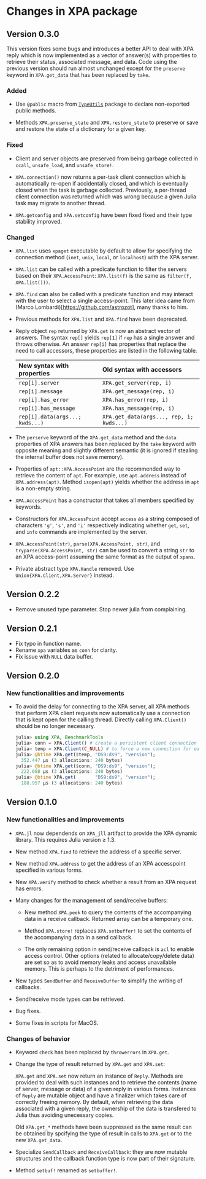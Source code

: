 # Changes in XPA package

## Version 0.3.0

This version fixes some bugs and introduces a better API to deal with XPA reply which is now
implemented as a vector of answer(s) with properties to retrieve their status, associated
message, and data. Code using the previous version should run almost unchanged except for
the `preserve` keyword in `XPA.get_data` that has been replaced by `take`.

### Added

- Use `@public` macro from [`TypeUtils`](https://github.com/emmt/TypeUtils.jl) package to
  declare non-exported public methods.

- Methods `XPA.preserve_state` and `XPA.restore_state` to preserve or save and restore the
  state of a dictionary for a given key.

### Fixed

- Client and server objects are preserved from being garbage collected in `ccall`,
  `unsafe_load`, and `unsafe_store!`.

- `XPA.connection()` now returns a per-task client connection which is automatically re-open
  if accidentally closed, and which is eventually closed when the task is garbage collected.
  Previously, a per-thread client connection was returned which was wrong because a given
  Julia task may migrate to another thread.

- `XPA.getconfig` and `XPA.setconfig` have been fixed fixed and their type stability
  improved.

### Changed

- `XPA.list` uses `xpaget` executable by default to allow for specifying the connection
  method (`inet`, `unix`, `local`, or `localhost`) with the XPA server.

- `XPA.list` can be called with a predicate function to filter the servers based on their
  `XPA.AccessPoint`: `XPA.list(f)` is the same as `filter(f, XPA.list()))`.

- `XPA.find` can also be called with a predicate function and may interact with the user to
  select a single access-point. This later idea came from (Marco
  Lombardi)[https://github.com/astrozot], many thanks to him.

- Previous methods for `XPA.list` and `XPA.find` have been deprecated.

- Reply object `rep` returned by `XPA.get` is now an abstract vector of answers. The syntax
  `rep[]` yields `rep[1]` if `rep` has a single answer and throws otherwise. An answer
  `rep[i]` has properties that replace the need to call accessors, these properties are
  listed in the following table.

  | New syntax with properties      | Old syntax with accessors                |
  |:--------------------------------|:-----------------------------------------|
  | `rep[i].server`                 | `XPA.get_server(rep, i)`                 |
  | `rep[i].message`                | `XPA.get_message(rep, i)`                |
  | `rep[i].has_error`              | `XPA.has_error(rep, i)`                  |
  | `rep[i].has_message`            | `XPA.has_message(rep, i)`                |
  | `rep[i].data(args...; kwds...)` | `XPA.get_data(args..., rep, i; kwds...)` |

- The `perserve` keyword of the `XPA.get_data` method and the `data` properties of XPA
  answers has been replaced by the `take` keyword with opposite meaning and slightly
  different semantic (it is ignored if stealing the internal buffer does not save memory).

- Properties of `apt::XPA.AccessPoint` are the recommended way to retrieve the content of
  `apt`. For example, use `apt.address` instead of `XPA.address(apt)`. Method `isopen(apt)`
  yields whether the address in `apt` is a non-empty string.

- `XPA.AccessPoint` has a constructor that takes all members specified by keywords.

- Constructors for `XPA.AccessPoint` accept `access` as a string composed of characters
  `'g'`, `'s'`, and `'i'` respectively indicating whether `get`, `set`, and `info` commands
  are implemented by the server.

- `XPA.AccessPoint(str)`, `parse(XPA.AccessPoint, str)`, and `tryparse(XPA.AccessPoint,
  str)` can be used to convert a string `str` to an XPA access-point assuming the same
  format as the output of `xpans`.

- Private abstract type `XPA.Handle` removed. Use `Union{XPA.Client,XPA.Server}` instead.


## Version 0.2.2

- Remove unused type parameter. Stop newer julia from complaining.

## Version 0.2.1

- Fix typo in function name.
- Rename `xpa` variables as `conn` for clarity.
- Fix issue with `NULL` data buffer.

## Version 0.2.0

### New functionalities and improvements

- To avoid the delay for connecting to the XPA server, all XPA methods that
  perform XPA client requests now automatically use a connection that is kept
  open for the calling thread.  Directly calling `XPA.Client()` should be no
  longer necessary.

  ```julia
  julia> using XPA, BenchmarkTools
  julia> conn = XPA.Client() # create a persistent client connection
  julia> temp = XPA.Client(C_NULL) # to force a new connection for each request
  julia> @btime XPA.get($temp, "DS9:ds9", "version");
    352.447 μs (3 allocations: 240 bytes)
  julia> @btime XPA.get($conn, "DS9:ds9", "version");
    222.088 μs (3 allocations: 240 bytes)
  julia> @btime XPA.get(       "DS9:ds9", "version");
    188.957 μs (3 allocations: 240 bytes)
  ```


## Version 0.1.0

### New functionalities and improvements

- `XPA.jl` now dependends on `XPA_jll` artifact to provide the XPA dynamic
  library.  This requires Julia version ≥ 1.3.

- New method `XPA.find` to retrieve the address of a specific server.

- New method `XPA.address` to get the address of an XPA accesspoint specified
  in various forms.

- New `XPA.verify` method to check whether a result from an XPA request has
  errors.

- Many changes for the management of send/receive buffers:

  - New method `XPA.peek` to query the contents of the accompanying data in a
    receive callback.  Returned array can be a temporary one.

  - Method `XPA.store!` replaces `XPA.setbuffer!` to set the contents of the
    accompanying data in a send callback.

  - The only remaining option in send/receive callback is `acl` to enable
    access control.  Other options (related to allocate/copy/delete data) are
    set so as to avoid memory leaks and access unavailable memory.  This is
    perhaps to the detriment of performances.

- New types `SendBuffer` and `ReceiveBuffer` to simplify the writing of callbacks.

- Send/receive mode types can be retrieved.

- Bug fixes.

- Some fixes in scripts for MacOS.


### Changes of behavior

- Keyword `check` has been replaced by `throwerrors` in `XPA.get`.

- Change the type of result returned by `XPA.get` and `XPA.set`:

  `XPA.get` and `XPA.set` now return an instance of `Reply`.  Methods are
  provided to deal with such instances and to retrieve the contents (name of
  server, message or data) of a given reply in various forms.  Instances of
  `Reply` are mutable object and have a finalizer which takes care of correctly
  freeing memory.  By default, when retrieving the data associated with a given
  reply, the ownership of the data is transfered to Julia thus avoiding
  unecessary copies.

  Old `XPA.get_*` methods have been suppressed as the same result can be
  obtained by spcifying the type of result in calls to `XPA.get` or to the new
  `XPA.get_data`.

- Specialize `SendCallback` and `ReceiveCallback`: they are now mutable
  structures and the callback function type is now part of their signature.

- Method `setbuf!` renamed as `setbuffer!`.
